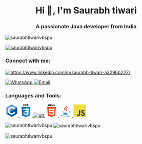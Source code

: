 <h1 align="center">Hi 👋, I'm Saurabh tiwari</h1>
<h3 align="center">A passionate Java developer from India</h3>

<p align="left"> <img src="https://komarev.com/ghpvc/?username=saurabhtiwarivbspu&label=Profile%20views&color=0e75b6&style=flat" alt="saurabhtiwarivbspu" /> </p>

<p align="left"> <a href="https://github.com/ryo-ma/github-profile-trophy"><img src="https://github-profile-trophy.vercel.app/?username=saurabhtiwarivbspu" alt="saurabhtiwarivbspu" /></a> </p>

<h3 align="left">Connect with me:</h3>
<p align="left">
<a href="https://linkedin.com/in/https://www.linkedin.com/in/saurabh-tiwari-a3296b227/" target="blank"><img align="center" src="https://raw.githubusercontent.com/rahuldkjain/github-profile-readme-generator/master/src/images/icons/Social/linked-in-alt.svg" alt="https://www.linkedin.com/in/saurabh-tiwari-a3296b227/" height="30" width="40" /></a>
</p>
<a href="https://wa.me/918948905711" target="_blank">
  <img src="https://img.icons8.com/color/48/000000/whatsapp--v1.png" alt="WhatsApp" height="30" width="40" />
</a>
<a href="mailto:stw284702@gmail.com" target="_blank">
  <img src="https://img.icons8.com/color/48/000000/gmail.png" alt="Email" height="30" width="40" />
</a>

<h3 align="left">Languages and Tools:</h3>
<p align="left"> <a href="https://www.cprogramming.com/" target="_blank" rel="noreferrer"> <img src="https://raw.githubusercontent.com/devicons/devicon/master/icons/c/c-original.svg" alt="c" width="40" height="40"/> </a> <a href="https://www.w3schools.com/css/" target="_blank" rel="noreferrer"> <img src="https://raw.githubusercontent.com/devicons/devicon/master/icons/css3/css3-original-wordmark.svg" alt="css3" width="40" height="40"/> </a> <a href="https://git-scm.com/" target="_blank" rel="noreferrer"> <img src="https://www.vectorlogo.zone/logos/git-scm/git-scm-icon.svg" alt="git" width="40" height="40"/> </a> <a href="https://www.w3.org/html/" target="_blank" rel="noreferrer"> <img src="https://raw.githubusercontent.com/devicons/devicon/master/icons/html5/html5-original-wordmark.svg" alt="html5" width="40" height="40"/> </a> <a href="https://www.java.com" target="_blank" rel="noreferrer"> <img src="https://raw.githubusercontent.com/devicons/devicon/master/icons/java/java-original.svg" alt="java" width="40" height="40"/> </a> <a href="https://developer.mozilla.org/en-US/docs/Web/JavaScript" target="_blank" rel="noreferrer"> <img src="https://raw.githubusercontent.com/devicons/devicon/master/icons/javascript/javascript-original.svg" alt="javascript" width="40" height="40"/> </a> </p>

<p><img align="left" src="https://github-readme-stats.vercel.app/api/top-langs?username=saurabhtiwarivbspu&show_icons=true&locale=en&layout=compact" alt="saurabhtiwarivbspu" /></p>

<p>&nbsp;<img align="center" src="https://github-readme-stats.vercel.app/api?username=saurabhtiwarivbspu&show_icons=true&locale=en" alt="saurabhtiwarivbspu" /></p>

<p><img align="center" src="https://github-readme-streak-stats.herokuapp.com/?user=saurabhtiwarivbspu&" alt="saurabhtiwarivbspu" /></p>
